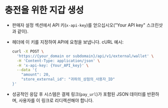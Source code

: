 # 충전을 위한 지갑 생성

- 판매자 설정 섹션에서 API 키(`x-api-key`)를 얻으십시오("Your API key" 스크린샷과 같이).
- 헤더에 이 키를 지정하여 API에 요청을 보냅니다. cURL 예시:

  ```bash
  curl -X POST \
    'https://{your_domain or subdomain}/api/v1/external/wallet' \
    -H 'Content-Type: application/json' \
    -H 'x-api-key: {Your_API_key}' \
    --data '{
      "amount": 20,
      "store_external_id": "귀하의_상점의_사용자_ID"
  }'

- 성공적인 응답 후 시스템은 결제 링크(`pay_url`)가 포함된 JSON 데이터를 반환하며, 사용자를 이 링크로 리디렉션해야 합니다.

<!-- end list -->
